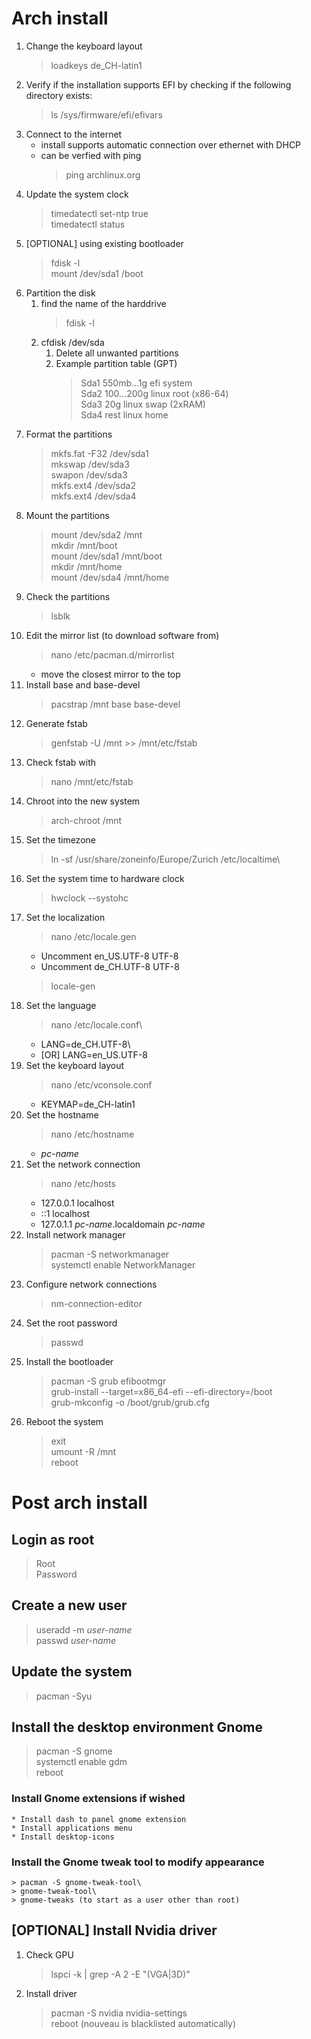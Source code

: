 # Arch install

1. Change the keyboard layout
   > loadkeys de_CH-latin1
1. Verify if the installation supports EFI by checking if the following directory exists:
   > ls /sys/firmware/efi/efivars
1. Connect to the internet
   * install supports automatic connection over ethernet with DHCP
   * can be verfied with ping
     > ping archlinux.org
1. Update the system clock
   > timedatectl set-ntp true\
   > timedatectl status
1. [OPTIONAL] using existing bootloader
   > fdisk -l\
   > mount /dev/sda1 /boot
1. Partition the disk
   1. find the name of the harddrive
      > fdisk -l
   1. cfdisk /dev/sda
      1. Delete all unwanted partitions
      1. Example partition table (GPT)
         > Sda1 550mb...1g efi system\
         > Sda2 100...200g linux root (x86-64)\
         > Sda3 20g linux swap (2xRAM)\
         > Sda4 rest linux home
1. Format the partitions
   > mkfs.fat -F32 /dev/sda1\
   > mkswap /dev/sda3\
   > swapon /dev/sda3\
   > mkfs.ext4 /dev/sda2\
   > mkfs.ext4 /dev/sda4
1. Mount the partitions
   > mount /dev/sda2 /mnt\
   > mkdir /mnt/boot\
   > mount /dev/sda1 /mnt/boot\
   > mkdir /mnt/home\
   > mount /dev/sda4 /mnt/home
1. Check the partitions
   > lsblk
1. Edit the mirror list (to download software from)
   > nano /etc/pacman.d/mirrorlist
   * move the closest mirror to the top
1. Install base and base-devel
   > pacstrap /mnt base base-devel
1. Generate fstab
   > genfstab -U /mnt >> /mnt/etc/fstab
1. Check fstab with
   > nano /mnt/etc/fstab
1. Chroot into the new system
   > arch-chroot /mnt
1. Set the timezone
   > ln -sf /usr/share/zoneinfo/Europe/Zurich /etc/localtime\
1. Set the system time to hardware clock
   > hwclock --systohc
1. Set the localization
   > nano /etc/locale.gen
   * Uncomment en_US.UTF-8 UTF-8
   * Uncomment de_CH.UTF-8 UTF-8
   > locale-gen
1. Set the language
   > nano /etc/locale.conf\
   * LANG=de_CH.UTF-8\
   * [OR] LANG=en_US.UTF-8
1. Set the keyboard layout
   > nano /etc/vconsole.conf
   * KEYMAP=de_CH-latin1
1. Set the hostname
   > nano /etc/hostname
   * *pc-name*
1. Set the network connection
   > nano /etc/hosts
   * 127.0.0.1 localhost
   * ::1 localhost
   * 127.0.1.1 *pc-name*.localdomain *pc-name*
1. Install network manager
   > pacman -S networkmanager\
   > systemctl enable NetworkManager
1. Configure network connections
   > nm-connection-editor
1. Set the root password
   > passwd
1. Install the bootloader
   > pacman -S grub efibootmgr\
   > grub-install --target=x86_64-efi --efi-directory=/boot\
   > grub-mkconfig -o /boot/grub/grub.cfg
1. Reboot the system
   > exit\
   > umount -R /mnt\
   > reboot

# Post arch install

## Login as root
   > Root\
   > Password

## Create a new user
   > useradd -m *user-name*\
   > passwd *user-name*

## Update the system
   > pacman -Syu

## Install the desktop environment Gnome
   > pacman -S gnome\
   > systemctl enable gdm\
   > reboot
### Install Gnome extensions if wished
    * Install dash to panel gnome extension
    * Install applications menu
    * Install desktop-icons
### Install the Gnome tweak tool to modify appearance
    > pacman -S gnome-tweak-tool\
    > gnome-tweak-tool\
    > gnome-tweaks (to start as a user other than root)

## [OPTIONAL] Install Nvidia driver
1. Check GPU
   > lspci -k | grep -A 2 -E "(VGA|3D)"
1. Install driver
   > pacman -S nvidia nvidia-settings\
   > reboot (nouveau is blacklisted automatically)
